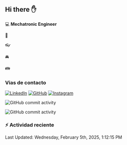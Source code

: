 ## Hi there ✋

:computer: **Mechatronic Engineer**

:pencil: 

:eyeglasses: 

:oncoming_automobile: 

:family: 

### Vias de contacto

[![LinkedIn](https://img.shields.io/badge/LinkedIn-Profile-blue?logo=linkedin)](https://www.linkedin.com/in/mario-alexander-vargas-celis/)      [![GitHub](https://img.shields.io/badge/GitHub-Profile-black?logo=github)](https://github.com/celioso)      [![Instagram](https://img.shields.io/badge/Instagram-Profile-E4405F?logo=instagram&logoColor=white)](https://www.instagram.com/celismarioalexander/)

![GitHub commit activity](https://img.shields.io/github/commit-activity/w/celioso/Cursos-de-Platzi)

![GitHub commit activity](https://img.shields.io/github/commit-activity/m/celioso/Cursos-de-Platzi)

### :zap: Actividad reciente
<!--START_SECTION:activity-->

<!--END_SECTION:activity-->
<!--RECENT_ACTIVITY:last_update-->
Last Updated: Wednesday, February 5th, 2025, 1:12:15 PM
<!--RECENT_ACTIVITY:last_update_end-->
